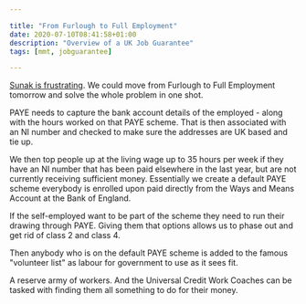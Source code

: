 ```yaml
---

title: "From Furlough to Full Employment"
date: 2020-07-10T08:41:58+01:00
description: "Overview of a UK Job Guarantee"
tags: [mmt, jobguarantee]

---
```


[Sunak is frustrating](https://www.theguardian.com/uk-news/2020/jul/08/rishi-sunak-unveils-stamp-duty-holiday-and-hospitality-vat-cut-furloughed-coronavirus). We could move from Furlough to Full Employment tomorrow and solve the whole problem in one shot. 

PAYE needs to capture the bank account details of the employed - along with the hours worked on that PAYE scheme. That is then associated with an NI number and checked to make sure the addresses are UK based and tie up. 

We then top people up at the living wage up to 35 hours per week if they have an NI number that has been paid elsewhere in the last year, but are not currently receiving sufficient money. Essentially we create a default PAYE scheme everybody is enrolled upon paid directly from the Ways and Means Account at the Bank of England. 

If the self-employed want to be part of the scheme they need to run their drawing through PAYE. Giving them that options allows us to phase out and get rid of class 2 and class 4. 

Then anybody who is on the default PAYE scheme is added to the famous "volunteer list" as labour for government to use as it sees fit.

A reserve army of workers. And the Universal Credit Work Coaches can be tasked with finding them all something to do for their money. 
